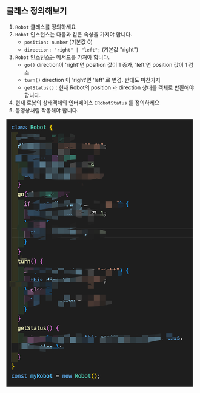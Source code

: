## 클래스 정의해보기

1. `Robot` 클래스를 정의하세요
2. `Robot` 인스턴스는 다음과 같은 속성을 가져야 합니다.
   - `position: number` (기본값 0)
   - `direction: "right" | "left";` (기본값 "right")
3. `Robot` 인스턴스는 메서드를 가져야 합니다.
   - `go()` direction이 'right'면 position 값이 1 증가, 'left'면 position 값이 1 감소
   - `turn()` direction 이 'right'면 'left' 로 변경. 반대도 마찬가지
   - `getStatus()` : 현재 Robot의 position 과 direction 상태를 객체로 반환해야 합니다.
4. 현재 로봇의 상태객체의 인터페이스 `IRobotStatus` 를 정의하세요
5. 동영상처럼 작동해야 합니다.

![](readMeImages/2023-01-22-08-45-01.png)
